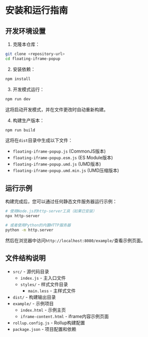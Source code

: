 # 安装和运行指南

## 开发环境设置

1. 克隆本仓库：

```bash
git clone <repository-url>
cd floating-iframe-popup
```

2. 安装依赖：

```bash
npm install
```

3. 开发模式运行：

```bash
npm run dev
```

这将启动开发模式，并在文件更改时自动重新构建。

4. 构建生产版本：

```bash
npm run build
```

这将在`dist`目录中生成以下文件：
- `floating-iframe-popup.js` (CommonJS版本)
- `floating-iframe-popup.esm.js` (ES Module版本)
- `floating-iframe-popup.umd.js` (UMD版本)
- `floating-iframe-popup.umd.min.js` (UMD压缩版本)

## 运行示例

构建完成后，您可以通过任何静态文件服务器运行示例：

```bash
# 使用Node.js的http-server工具（如果已安装）
npx http-server

# 或者使用Python的内置HTTP服务器
python -m http.server
```

然后在浏览器中访问`http://localhost:8080/example/`查看示例页面。

## 文件结构说明

- `src/` - 源代码目录
  - `index.js` - 主入口文件
  - `styles/` - 样式文件目录
    - `main.less` - 主样式文件
- `dist/` - 构建输出目录
- `example/` - 示例项目
  - `index.html` - 示例主页
  - `iframe-content.html` - iframe内容示例页面
- `rollup.config.js` - Rollup构建配置
- `package.json` - 项目配置和依赖 